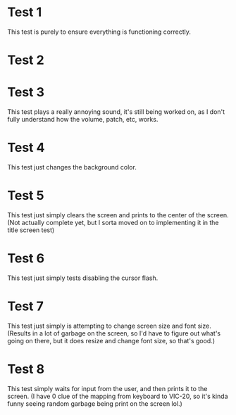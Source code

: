 # Test 1
This test is purely to ensure everything is functioning correctly.

# Test 2

# Test 3
This test plays a really annoying sound, it's still being worked on, as I don't fully understand how the volume, patch, etc, works.

# Test 4
This test just changes the background color.

# Test 5
This test just simply clears the screen and prints to the center of the screen. (Not actually complete yet, but I sorta moved on to implementing it in the title screen test)

# Test 6
This test just simply tests disabling the cursor flash.

# Test 7
This test just simply is attempting to change screen size and font size. (Results in a lot of garbage on the screen, so I'd have to figure out what's going on there, but it does resize and change font size, so that's good.)

# Test 8
This test simply waits for input from the user, and then prints it to the screen. (I have 0 clue of the mapping from keyboard to VIC-20, so it's kinda funny seeing random garbage being print on the screen lol.)